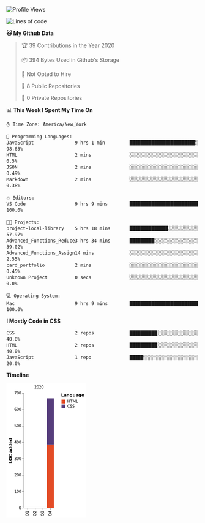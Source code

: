 <!--START_SECTION:waka-->
![Profile Views](http://img.shields.io/badge/Profile%20Views-169-blue)

![Lines of code](https://img.shields.io/badge/From%20Hello%20World%20I%27ve%20Written-695%20lines%20of%20code-blue)

**🐱 My Github Data** 

> 🏆 39 Contributions in the Year 2020
 > 
> 📦 394 Bytes Used in Github's Storage 
 > 
> 🚫 Not Opted to Hire
 > 
> 📜 8 Public Repositories 
 > 
> 🔑 0 Private Repositories  
 > 
📊 **This Week I Spent My Time On** 

```text
⌚︎ Time Zone: America/New_York

💬 Programming Languages: 
JavaScript               9 hrs 1 min         ████████████████████████░   98.63% 
HTML                     2 mins              ░░░░░░░░░░░░░░░░░░░░░░░░░   0.5% 
JSON                     2 mins              ░░░░░░░░░░░░░░░░░░░░░░░░░   0.49% 
Markdown                 2 mins              ░░░░░░░░░░░░░░░░░░░░░░░░░   0.38%

🔥 Editors: 
VS Code                  9 hrs 9 mins        █████████████████████████   100.0%

🐱‍💻 Projects: 
project-local-library    5 hrs 18 mins       ██████████████░░░░░░░░░░░   57.97% 
Advanced_Functions_Reduce3 hrs 34 mins       █████████░░░░░░░░░░░░░░░░   39.02% 
Advanced_Functions_Assign14 mins             ░░░░░░░░░░░░░░░░░░░░░░░░░   2.55% 
card_portfolio           2 mins              ░░░░░░░░░░░░░░░░░░░░░░░░░   0.45% 
Unknown Project          0 secs              ░░░░░░░░░░░░░░░░░░░░░░░░░   0.0%

💻 Operating System: 
Mac                      9 hrs 9 mins        █████████████████████████   100.0%

```

**I Mostly Code in CSS** 

```text
CSS                      2 repos             ██████████░░░░░░░░░░░░░░░   40.0% 
HTML                     2 repos             ██████████░░░░░░░░░░░░░░░   40.0% 
JavaScript               1 repo              █████░░░░░░░░░░░░░░░░░░░░   20.0%

```


**Timeline**

![Chart not found](https://raw.githubusercontent.com/alexwhitmore/alexwhitmore/master/charts/bar_graph.png) 


<!--END_SECTION:waka-->
